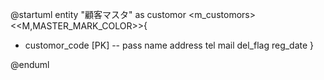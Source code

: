 @startuml
entity "顧客マスタ" as customor <m_customors>
<<M,MASTER_MARK_COLOR>>{
  + customor_code [PK]
  --
  pass
  name
  address
  tel
  mail
  del_flag
  reg_date
}  
  
  @enduml
